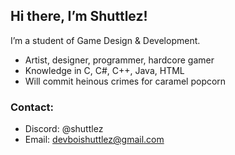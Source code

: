 ## Hi there, I’m Shuttlez!
I’m a student of Game Design & Development.

- Artist, designer, programmer, hardcore gamer
- Knowledge in C, C#, C++, Java, HTML
- Will commit heinous crimes for caramel popcorn

### Contact:
- Discord: @shuttlez
- Email: devboishuttlez@gmail.com
